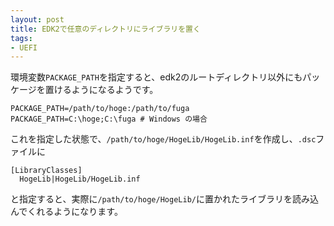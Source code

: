 ```yaml
---
layout: post
title: EDK2で任意のディレクトリにライブラリを置く
tags:
- UEFI
---
```


環境変数`PACKAGE_PATH`を指定すると、edk2のルートディレクトリ以外にもパッケージを置けるようになるようです。

```
PACKAGE_PATH=/path/to/hoge:/path/to/fuga
PACKAGE_PATH=C:\hoge;C:\fuga # Windows の場合
```

これを指定した状態で、`/path/to/hoge/HogeLib/HogeLib.inf`を作成し、`.dsc`ファイルに

```
[LibraryClasses]
  HogeLib|HogeLib/HogeLib.inf
```

と指定すると、実際に`/path/to/hoge/HogeLib/`に置かれたライブラリを読み込んでくれるようになります。

